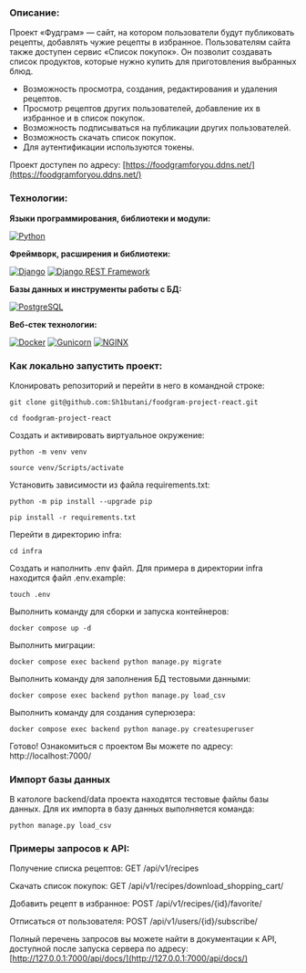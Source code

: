 ### Описание:
Проект «Фудграм» — сайт, на котором пользователи будут публиковать рецепты, добавлять чужие рецепты в избранное. Пользователям сайта также доступен сервис «Список покупок». Он позволит создавать список продуктов, которые нужно купить для приготовления выбранных блюд.

- Возможность просмотра, создания, редактирования и удаления рецептов.
- Просмотр рецептов других пользователей, добавление их в избранное и в список покупок.
- Возможность подписываться на публикации других пользователей.
- Возможность скачать список покупок.
- Для аутентификации используются токены.

Проект доступен по адресу: [https://foodgramforyou.ddns.net/](https://foodgramforyou.ddns.net/)

### Технологии:

**Языки программирования, библиотеки и модули:**

[![Python](https://img.shields.io/badge/Python-3.9.10%20-blue?logo=python)](https://www.python.org/)

**Фреймворк, расширения и библиотеки:**

[![Django](https://img.shields.io/badge/Django-v3.2.3-blue?logo=Django)](https://www.djangoproject.com/)
[![Django REST Framework](https://img.shields.io/badge/Django_REST_Framework-v3.12.4-blue?logo=Django%20REST%20Framework)](https://www.django-rest-framework.org/)


**Базы данных и инструменты работы с БД:**

[![PostgreSQL](https://img.shields.io/badge/PostgreSQL-13-blue?logo=PostgreSQL)](https://www.postgresql.org/)

**Веб-стек технологии:**

[![Docker](https://img.shields.io/badge/Docker-25.0.1-blue?logo=docker)](https://www.docker.com/)
[![Gunicorn](https://img.shields.io/badge/gunicorn-20.1.0-blue?logo=gunicorn)](https://gunicorn.org/)
[![NGINX](https://img.shields.io/badge/NGINX-1.19.3-blue?logo=NGINX)](https://nginx.org/ru/)

### Как локально запустить проект:

Клонировать репозиторий и перейти в него в командной строке:

```
git clone git@github.com:Sh1butani/foodgram-project-react.git
```

```
cd foodgram-project-react
```

Cоздать и активировать виртуальное окружение:

```
python -m venv venv
```

```
source venv/Scripts/activate
```

Установить зависимости из файла requirements.txt:

```
python -m pip install --upgrade pip
```

```
pip install -r requirements.txt
```

Перейти в директорию infra:

```
cd infra
```

Создать и наполнить .env файл. Для примера в директории infra находится файл .env.example:

```
touch .env
```

Выполнить команду для сборки и запуска контейнеров:

```
docker compose up -d
```

Выполнить миграции:

```
docker compose exec backend python manage.py migrate
```

Выполнить команду для заполнения БД тестовыми данными:

```
docker compose exec backend python manage.py load_csv
```

Выполнить команду для создания суперюзера:

```
docker compose exec backend python manage.py createsuperuser
```

Готово! Ознакомиться с проектом Вы можете по адресу: http://localhost:7000/


### Импорт базы данных

В катологе backend/data проекта находятся тестовые файлы базы данных. 
Для их импорта в базу данных выполняется команда:
```
python manage.py load_csv
```

### Примеры запросов к API:

Получение cписка рецептов:
GET /api/v1/recipes

Скачать список покупок:
GET /api/v1/recipes/download_shopping_cart/

Добавить рецепт в избранное:
POST /api/v1/recipes/{id}/favorite/

Отписаться от пользователя:
POST /api/v1/users/{id}/subscribe/


Полный перечень запросов вы можете найти в документации к API, доступной после запуска сервера
по адресу: [http://127.0.0.1:7000/api/docs/](http://127.0.0.1:7000/api/docs/) 
